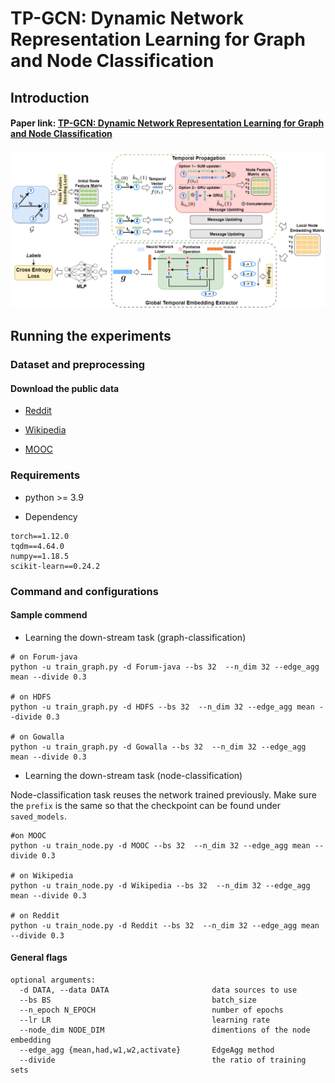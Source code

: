 # TP-GCN: Dynamic Network Representation Learning for Graph and Node Classification
<!--#### -->
## Introduction
#### Paper link: [TP-GCN: Dynamic Network Representation Learning for Graph and Node Classification](https://XXX)
![Framework](framework.png?raw=true "Network Framework")
## Running the experiments

### Dataset and preprocessing

#### Download the public data
* [Reddit](http://snap.stanford.edu/jodie/reddit.csv)

* [Wikipedia](http://snap.stanford.edu/jodie/wikipedia.csv)

* [MOOC](http://snap.stanford.edu/jodie/mooc.csv)

### Requirements

* python >= 3.9

* Dependency

```{bash}
torch==1.12.0
tqdm==4.64.0
numpy==1.18.5
scikit-learn==0.24.2
```

### Command and configurations

#### Sample commend
* Learning the down-stream task (graph-classification)
```{bash}
# on Forum-java
python -u train_graph.py -d Forum-java --bs 32  --n_dim 32 --edge_agg mean --divide 0.3

# on HDFS
python -u train_graph.py -d HDFS --bs 32  --n_dim 32 --edge_agg mean --divide 0.3

# on Gowalla
python -u train_graph.py -d Gowalla --bs 32  --n_dim 32 --edge_agg mean --divide 0.3
```

* Learning the down-stream task (node-classification)

Node-classification task reuses the network trained previously. Make sure the `prefix` is the same so that the checkpoint can be found under `saved_models`.

```{bash}
#on MOOC
python -u train_node.py -d MOOC --bs 32  --n_dim 32 --edge_agg mean --divide 0.3

# on Wikipedia
python -u train_node.py -d Wikipedia --bs 32  --n_dim 32 --edge_agg mean --divide 0.3

# on Reddit
python -u train_node.py -d Reddit --bs 32  --n_dim 32 --edge_agg mean --divide 0.3
```

#### General flags

```{txt}
optional arguments:
  -d DATA, --data DATA                       data sources to use
  --bs BS                                    batch_size
  --n_epoch N_EPOCH                          number of epochs
  --lr LR                                    learning rate
  --node_dim NODE_DIM                        dimentions of the node embedding
  --edge_agg {mean,had,w1,w2,activate}       EdgeAgg method
  --divide                                   the ratio of training sets
```
